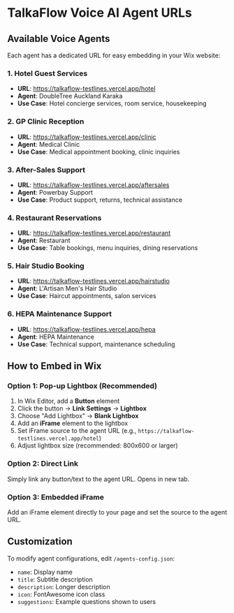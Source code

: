 # TalkaFlow Voice AI Agent URLs

## Available Voice Agents

Each agent has a dedicated URL for easy embedding in your Wix website:

### 1. Hotel Guest Services
- **URL**: https://talkaflow-testlines.vercel.app/hotel
- **Agent**: DoubleTree Auckland Karaka
- **Use Case**: Hotel concierge services, room service, housekeeping

### 2. GP Clinic Reception
- **URL**: https://talkaflow-testlines.vercel.app/clinic
- **Agent**: Medical Clinic
- **Use Case**: Medical appointment booking, clinic inquiries

### 3. After-Sales Support
- **URL**: https://talkaflow-testlines.vercel.app/aftersales
- **Agent**: Powerbay Support
- **Use Case**: Product support, returns, technical assistance

### 4. Restaurant Reservations
- **URL**: https://talkaflow-testlines.vercel.app/restaurant
- **Agent**: Restaurant
- **Use Case**: Table bookings, menu inquiries, dining reservations

### 5. Hair Studio Booking
- **URL**: https://talkaflow-testlines.vercel.app/hairstudio
- **Agent**: L'Artisan Men's Hair Studio
- **Use Case**: Haircut appointments, salon services

### 6. HEPA Maintenance Support
- **URL**: https://talkaflow-testlines.vercel.app/hepa
- **Agent**: HEPA Maintenance
- **Use Case**: Technical support, maintenance scheduling

## How to Embed in Wix

### Option 1: Pop-up Lightbox (Recommended)

1. In Wix Editor, add a **Button** element
2. Click the button → **Link Settings** → **Lightbox**
3. Choose "Add Lightbox" → **Blank Lightbox**
4. Add an **iFrame** element to the lightbox
5. Set iFrame source to the agent URL (e.g., `https://talkaflow-testlines.vercel.app/hotel`)
6. Adjust lightbox size (recommended: 800x600 or larger)

### Option 2: Direct Link

Simply link any button/text to the agent URL. Opens in new tab.

### Option 3: Embedded iFrame

Add an iFrame element directly to your page and set the source to the agent URL.

## Customization

To modify agent configurations, edit `/agents-config.json`:
- `name`: Display name
- `title`: Subtitle description
- `description`: Longer description
- `icon`: FontAwesome icon class
- `suggestions`: Example questions shown to users
